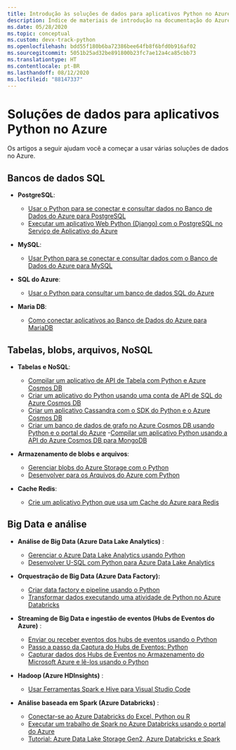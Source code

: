 ```yaml
---
title: Introdução às soluções de dados para aplicativos Python no Azure
description: Índice de materiais de introdução na documentação do Azure para soluções de dados para aplicativos Python.
ms.date: 05/28/2020
ms.topic: conceptual
ms.custom: devx-track-python
ms.openlocfilehash: bdd55f180b6ba72386bee64fb8f6bfd0b916af02
ms.sourcegitcommit: 5051b25ad32be891800b23fc7ae12a4ca85cbb73
ms.translationtype: HT
ms.contentlocale: pt-BR
ms.lasthandoff: 08/12/2020
ms.locfileid: "88147337"
---
```

# <a name="data-solutions-for-python-apps-on-azure"></a>Soluções de dados para aplicativos Python no Azure

Os artigos a seguir ajudam você a começar a usar várias soluções de dados no Azure.

## <a name="sql-databases"></a>Bancos de dados SQL

- **PostgreSQL**:
  - [Usar o Python para se conectar e consultar dados no Banco de Dados do Azure para PostgreSQL](/azure/postgresql/connect-python)
  - [Executar um aplicativo Web Python (Django) com o PostgreSQL no Serviço de Aplicativo do Azure](/azure/app-service/tutorial-python-postgresql-app)

- **MySQL**:
  - [Usar Python para se conectar e consultar dados com o Banco de Dados do Azure para MySQL](/azure/mysql/connect-python)

- **SQL do Azure**:
  - [Usar o Python para consultar um banco de dados SQL do Azure](/azure/sql-database/sql-database-connect-query-python)

- **Maria DB**:
  - [Como conectar aplicativos ao Banco de Dados do Azure para MariaDB](/azure/mariadb/howto-connection-string)

## <a name="tables-blobs-files-nosql"></a>Tabelas, blobs, arquivos, NoSQL

- **Tabelas e NoSQL**:
  - [Compilar um aplicativo de API de Tabela com Python e Azure Cosmos DB](/azure/cosmos-db/create-table-python)
  - [Criar um aplicativo do Python usando uma conta de API de SQL do Azure Cosmos DB](/azure/cosmos-db/create-sql-api-python)
  - [Criar um aplicativo Cassandra com o SDK do Python e o Azure Cosmos DB](/azure/cosmos-db/create-cassandra-python)
  - [Criar um banco de dados de grafo no Azure Cosmos DB usando Python e o portal do Azure](/azure/cosmos-db/create-graph-python)
  -[Compilar um aplicativo Python usando a API do Azure Cosmos DB para MongoDB](/azure/cosmos-db/create-mongodb-flask)

- **Armazenamento de blobs e arquivos**:
  - [Gerenciar blobs do Azure Storage com o Python](/azure/storage/blobs/storage-quickstart-blobs-python)
  - [Desenvolver para os Arquivos do Azure com Python](/azure/storage/files/storage-python-how-to-use-file-storage)

- **Cache Redis**:
  - [Crie um aplicativo Python que usa um Cache do Azure para Redis](/azure/azure-cache-for-redis/cache-python-get-started)

## <a name="big-data-and-analytics"></a>Big Data e análise

- **Análise de Big Data (Azure Data Lake Analytics)** :
  - [Gerenciar o Azure Data Lake Analytics usando Python](/azure/data-lake-analytics/data-lake-analytics-manage-use-python-sdk)
  - [Desenvolver U-SQL com Python para Azure Data Lake Analytics](/azure/data-lake-analytics/data-lake-analytics-u-sql-develop-with-python-r-csharp-in-vscode)

- **Orquestração de Big Data (Azure Data Factory):**
  - [Criar data factory e pipeline usando o Python](/azure/data-factory/quickstart-create-data-factory-python)
  - [Transformar dados executando uma atividade de Python no Azure Databricks](/azure/data-factory/transform-data-databricks-python)

- **Streaming de Big Data e ingestão de eventos (Hubs de Eventos do Azure)** :
  - [Enviar ou receber eventos dos hubs de eventos usando o Python](/azure/event-hubs/get-started-python-send-v2)
  - [Passo a passo da Captura do Hubs de Eventos: Python](/azure/event-hubs/event-hubs-capture-python)
  - [Capturar dados dos Hubs de Eventos no Armazenamento do Microsoft Azure e lê-los usando o Python](/azure/event-hubs/get-started-capture-python-v2)

- **Hadoop (Azure HDInsights)** :
  - [Usar Ferramentas Spark e Hive para Visual Studio Code](/azure/hdinsight/hdinsight-for-vscode)

- **Análise baseada em Spark (Azure Databricks)** :
  - [Conectar-se ao Azure Databricks do Excel, Python ou R](/azure/azure-databricks/connect-databricks-excel-python-r)
  - [Executar um trabalho de Spark no Azure Databricks usando o portal do Azure](/azure/azure-databricks/quickstart-create-databricks-workspace-portal)
  - [Tutorial: Azure Data Lake Storage Gen2, Azure Databricks e Spark](/azure/storage/blobs/data-lake-storage-use-databricks-spark)
